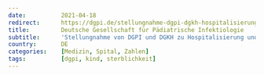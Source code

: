 ```yaml
---
date:          2021-04-18
redirect:      https://dgpi.de/stellungnahme-dgpi-dgkh-hospitalisierung-und-sterblichkeit-von-covid-19-bei-kindern-in-deutschland-18-04-2021/
title:         Deutsche Gesellschaft für Pädiatrische Infektiologie
subtitle:      'Stellungnahme von DGPI und DGKH zu Hospitalisierung und Sterblichkeit von COVID-19 bei Kindern in Deutschland (Stand 18.04.2021)'
country:       DE
categories:    [Medizin, Spital, Zahlen]
tags:          [dgpi, kind, sterblichkeit]
---
```

